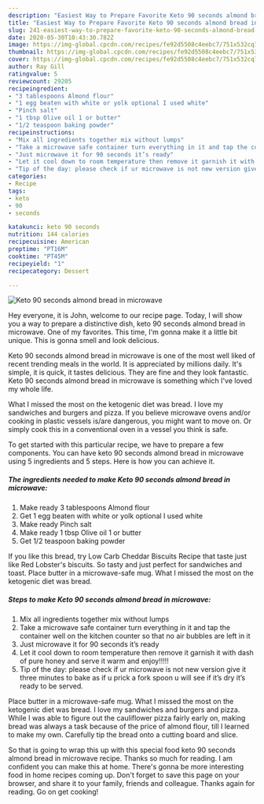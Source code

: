 ```yaml
---
description: "Easiest Way to Prepare Favorite Keto 90 seconds almond bread in microwave"
title: "Easiest Way to Prepare Favorite Keto 90 seconds almond bread in microwave"
slug: 241-easiest-way-to-prepare-favorite-keto-90-seconds-almond-bread-in-microwave
date: 2020-05-30T10:43:30.782Z
image: https://img-global.cpcdn.com/recipes/fe92d5508c4eebc7/751x532cq70/keto-90-seconds-almond-bread-in-microwave-recipe-main-photo.jpg
thumbnail: https://img-global.cpcdn.com/recipes/fe92d5508c4eebc7/751x532cq70/keto-90-seconds-almond-bread-in-microwave-recipe-main-photo.jpg
cover: https://img-global.cpcdn.com/recipes/fe92d5508c4eebc7/751x532cq70/keto-90-seconds-almond-bread-in-microwave-recipe-main-photo.jpg
author: Ray Gill
ratingvalue: 5
reviewcount: 29205
recipeingredient:
- "3 tablespoons Almond flour"
- "1 egg beaten with white or yolk optional I used white"
- "Pinch salt"
- "1 tbsp Olive oil 1 or butter"
- "1/2 teaspoon baking powder"
recipeinstructions:
- "Mix all ingredients together mix without lumps"
- "Take a microwave safe container turn everything in it and tap the container well on the kitchen counter so that no air bubbles are left in it"
- "Just microwave it for 90 seconds it’s ready"
- "Let it cool down to room temperature then remove it garnish it with dash of pure honey and serve it warm and enjoy!!!!!"
- "Tip of the day: please check if ur microwave is not new version give it three minutes to bake as if u prick a fork spoon u will see if it’s dry it’s ready to be served."
categories:
- Recipe
tags:
- keto
- 90
- seconds

katakunci: keto 90 seconds 
nutrition: 144 calories
recipecuisine: American
preptime: "PT16M"
cooktime: "PT45M"
recipeyield: "1"
recipecategory: Dessert

---
```



![Keto 90 seconds almond bread in microwave](https://img-global.cpcdn.com/recipes/fe92d5508c4eebc7/751x532cq70/keto-90-seconds-almond-bread-in-microwave-recipe-main-photo.jpg)

Hey everyone, it is John, welcome to our recipe page. Today, I will show you a way to prepare a distinctive dish, keto 90 seconds almond bread in microwave. One of my favorites. This time, I'm gonna make it a little bit unique. This is gonna smell and look delicious.

Keto 90 seconds almond bread in microwave is one of the most well liked of recent trending meals in the world. It is appreciated by millions daily. It's simple, it is quick, it tastes delicious. They are fine and they look fantastic. Keto 90 seconds almond bread in microwave is something which I've loved my whole life.

What I missed the most on the ketogenic diet was bread. I love my sandwiches and burgers and pizza. If you believe microwave ovens and/or cooking in plastic vessels is/are dangerous, you might want to move on. Or simply cook this in a conventional oven in a vessel you think is safe.


To get started with this particular recipe, we have to prepare a few components. You can have keto 90 seconds almond bread in microwave using 5 ingredients and 5 steps. Here is how you can achieve it.

<!--inarticleads1-->

##### The ingredients needed to make Keto 90 seconds almond bread in microwave:

1. Make ready 3 tablespoons Almond flour
1. Get 1 egg beaten with white or yolk optional I used white
1. Make ready Pinch salt
1. Make ready 1 tbsp Olive oil 1 or butter
1. Get 1/2 teaspoon baking powder


If you like this bread, try Low Carb Cheddar Biscuits Recipe that taste just like Red Lobster&#39;s biscuits. So tasty and just perfect for sandwiches and toast. Place butter in a microwave-safe mug. What I missed the most on the ketogenic diet was bread. 

<!--inarticleads2-->

##### Steps to make Keto 90 seconds almond bread in microwave:

1. Mix all ingredients together mix without lumps
1. Take a microwave safe container turn everything in it and tap the container well on the kitchen counter so that no air bubbles are left in it
1. Just microwave it for 90 seconds it’s ready
1. Let it cool down to room temperature then remove it garnish it with dash of pure honey and serve it warm and enjoy!!!!!
1. Tip of the day: please check if ur microwave is not new version give it three minutes to bake as if u prick a fork spoon u will see if it’s dry it’s ready to be served.


Place butter in a microwave-safe mug. What I missed the most on the ketogenic diet was bread. I love my sandwiches and burgers and pizza. While I was able to figure out the cauliflower pizza fairly early on, making bread was always a task because of the price of almond flour, till I learned to make my own. Carefully tip the bread onto a cutting board and slice. 

So that is going to wrap this up with this special food keto 90 seconds almond bread in microwave recipe. Thanks so much for reading. I am confident you can make this at home. There's gonna be more interesting food in home recipes coming up. Don't forget to save this page on your browser, and share it to your family, friends and colleague. Thanks again for reading. Go on get cooking!
